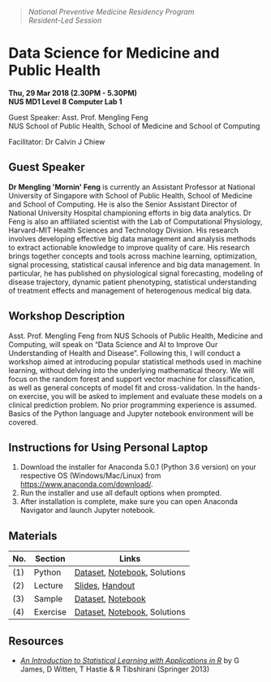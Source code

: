 > *National Preventive Medicine Residency Program<br>
> Resident-Led Session*

# Data Science for Medicine and Public Health
**Thu, 29 Mar 2018 (2.30PM - 5.30PM)**<br>
**NUS MD1 Level 8 Computer Lab 1**<br>

Guest Speaker: Asst. Prof. Mengling Feng<br>
NUS School of Public Health, School of Medicine and School of Computing

Facilitator: Dr Calvin J Chiew

## Guest Speaker
**Dr Mengling 'Mornin' Feng** is currently an Assistant Professor at National University of Singapore with School of Public Health, School of Medicine and School of Computing. He is also the Senior Assistant Director of National University Hospital championing efforts in big data analytics. Dr Feng is also an affiliated scientist with the Lab of Computational Physiology, Harvard-MIT Health Sciences and Technology Division. His research involves developing effective big data management and analysis methods to extract actionable knowledge to improve quality of care. His research brings together concepts and tools across machine learning, optimization, signal processing, statistical causal inference and big data management. In particular, he has published on physiological signal forecasting, modeling of disease trajectory, dynamic patient phenotyping, statistical understanding of treatment effects and management of heterogenous medical big data.

## Workshop Description
Asst. Prof. Mengling Feng from NUS Schools of Public Health, Medicine and Computing, will speak on “Data Science and AI to Improve Our Understanding of Health and Disease”. Following this, I will conduct a workshop aimed at introducing popular statistical methods used in machine learning, without delving into the underlying mathematical theory. We will focus on the random forest and support vector machine for classification, as well as general concepts of model fit and cross-validation. In the hands-on exercise, you will be asked to implement and evaluate these models on a clinical prediction problem. No prior programming experience is assumed. Basics of the Python language and Jupyter notebook environment will be covered. 

## Instructions for Using Personal Laptop
1. Download the installer for Anaconda 5.0.1 (Python 3.6 version) on your respective OS (Windows/Mac/Linux) from https://www.anaconda.com/download/. 
2. Run the installer and use all default options when prompted. 
3. After installation is complete, make sure you can open Anaconda Navigator and launch Jupyter notebook.

## Materials

No. | Section  | Links
--- | -------- | --------
(1) | Python   | [Dataset](python/births.csv), [Notebook](python/Python.ipynb), Solutions
(2) | Lecture  | [Slides](lecture/Slides.pdf), [Handout](lecture/handout.md)
(3) | Sample   | [Dataset](sample/lungsample.csv), [Notebook](sample/Lung.ipynb)
(4) | Exercise | [Dataset](exercise/leukemia.csv), [Notebook](exercise/Leukemia.ipynb), Solutions

## Resources

- *[An Introduction to Statistical Learning with Applications in R](http://www-bcf.usc.edu/~gareth/ISL/)* by G James, D Witten, T Hastie & R Tibshirani (Springer 2013)
